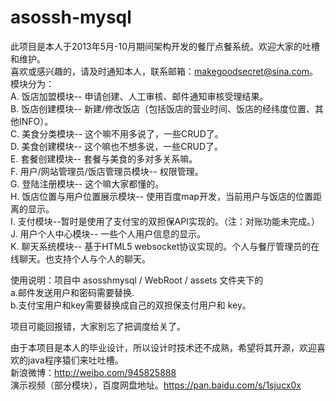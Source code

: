 asossh-mysql
============

  此项目是本人于2013年5月-10月期间架构开发的餐厅点餐系统。欢迎大家的吐槽和维护。<br>
  喜欢或感兴趣的，请及时通知本人，联系邮箱：makegoodsecret@sina.com。<br>
  模块分为：<br>
   A. 饭店加盟模块-- 申请创建、人工审核、邮件通知审核受理结果。<br>
   B. 饭店创建模块-- 新建/修改饭店（包括饭店的营业时间、饭店的经纬度位置、其他INFO）。<br>
   C. 美食分类模块-- 这个嘛不用多说了，一些CRUD了。<br>
   D. 美食创建模块-- 这个嘛也不想多说，一些CRUD了。<br>
   E. 套餐创建模块-- 套餐与美食的多对多关系嘛。<br>
   F. 用户/网站管理员/饭店管理员模块-- 权限管理。<br>
   G. 登陆注册模块-- 这个嘛大家都懂的。<br>
   H. 饭店位置与用户位置展示模块-- 使用百度map开发，当前用户与饭店的位置距离的显示。<br>
   I. 支付模块--暂时是使用了支付宝的双担保API实现的。（注：对账功能未完成。）<br>
   J. 用户个人中心模块-- 一些个人用户信息的显示。<br>
   K. 聊天系统模块-- 基于HTML5 websocket协议实现的。个人与餐厅管理员的在线聊天。也支持个人与个人的聊天。<br>
   
  
  使用说明：项目中 asosshmysql / WebRoot / assets 文件夹下的 <br>
  a.邮件发送用户和密码需要替换.<br>
  b.支付宝用户和key需要替换成自己的双担保支付用户和 key。<br>
  
  项目可能回报错，大家别忘了把调度给关了。
  
  
  由于本项目是本人的毕业设计，所以设计时技术还不成熟，希望将其开源，欢迎喜欢的java程序猿们来吐吐槽。<br>
  新浪微博：<a href="http://weibo.com/945825888"  target ="_blank">http://weibo.com/945825888</a> <br>
  演示视频（部分模块），百度网盘地址。https://pan.baidu.com/s/1sjucx0x  
